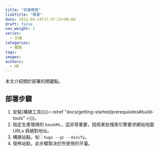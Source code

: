 ```yaml
---
title: "部署概覽"
linkTitle: "概覽"
date: 2023-04-14T17:47:25+08:00
draft: false
nav_weight: 1
series:
  - 文檔
categories:
  - 概覽
tags:
images:
authors:
  - HB
---
```


本文介紹關於部署的關鍵點。

<!--more-->

## 部署步驟

1. 安裝[構建工具]({{< relref "docs/getting-started/prerequisites#build-tools" >}})。
2. 指定生產環境的 `baseURL`，這非常重要，因爲某些搜索引擎要求網站地圖 URLs 爲絕對地址。
3. 構建站點，如：`hugo --gc --minify`。
4. 發佈站點，此步驟取決於所使用的平臺。

